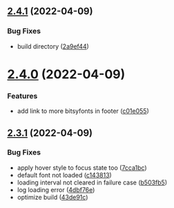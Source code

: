 ## [2.4.1](https://github.com/seleb/Fontsy/compare/v2.4.0...v2.4.1) (2022-04-09)


### Bug Fixes

* build directory ([2a9ef44](https://github.com/seleb/Fontsy/commit/2a9ef44cb754363e1f6d2c013e55f85e8ac32c0b))

# [2.4.0](https://github.com/seleb/Fontsy/compare/v2.3.1...v2.4.0) (2022-04-09)


### Features

* add link to more bitsyfonts in footer ([c01e055](https://github.com/seleb/Fontsy/commit/c01e0555b59885c5b8dad436d0bef917b6fab765))

## [2.3.1](https://github.com/seleb/Fontsy/compare/v2.3.0...v2.3.1) (2022-04-09)


### Bug Fixes

* apply hover style to focus state too ([7cca1bc](https://github.com/seleb/Fontsy/commit/7cca1bcbbdd0e13973e5c48a3fe306cc82a803e9))
* default font not loaded ([c143813](https://github.com/seleb/Fontsy/commit/c143813fb6c62b587ae9eef98b78f41440d70455))
* loading interval not cleared in failure case ([b503fb5](https://github.com/seleb/Fontsy/commit/b503fb548b5a5d686895cc376023798752acacfa))
* log loading error ([4dbf76e](https://github.com/seleb/Fontsy/commit/4dbf76e6a72e7a6b7389baa60193c2eb4357be1d))
* optimize build ([43de91c](https://github.com/seleb/Fontsy/commit/43de91cc0dc8434e7f861786ddcea334a8fa441c))
